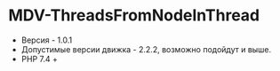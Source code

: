 # MDV-ThreadsFromNodeInThread
- Версия - 1.0.1
- Допустимые версии движка - 2.2.2, возможно подойдут и выше.
- PHP 7.4 +
